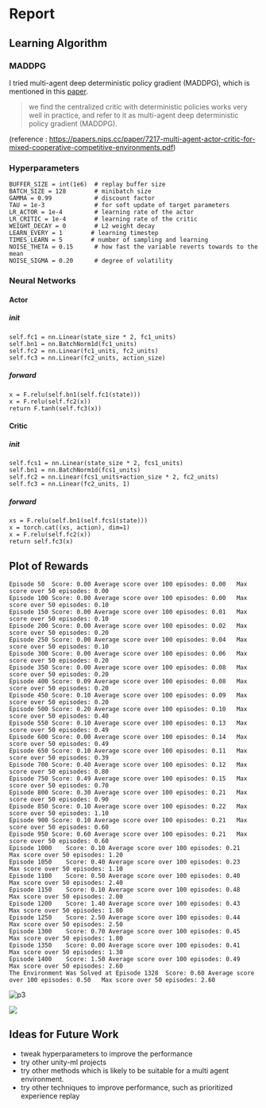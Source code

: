 
# Report


## Learning Algorithm

### MADDPG

I tried multi-agent deep deterministic policy gradient (MADDPG), which is mentioned in this [paper](https://papers.nips.cc/paper/7217-multi-agent-actor-critic-for-mixed-cooperative-competitive-environments.pdf).

>we find the centralized critic with deterministic policies works very well in practice, and
refer to it as multi-agent deep deterministic policy gradient (MADDPG).

(reference : https://papers.nips.cc/paper/7217-multi-agent-actor-critic-for-mixed-cooperative-competitive-environments.pdf)

### Hyperparameters

```
BUFFER_SIZE = int(1e6)  # replay buffer size
BATCH_SIZE = 128        # minibatch size
GAMMA = 0.99            # discount factor
TAU = 1e-3              # for soft update of target parameters
LR_ACTOR = 1e-4         # learning rate of the actor
LR_CRITIC = 1e-4        # learning rate of the critic
WEIGHT_DECAY = 0        # L2 weight decay
LEARN_EVERY = 1        # learning timestep
TIMES_LEARN = 5        # number of sampling and learning
NOISE_THETA = 0.15      # how fast the variable reverts towards to the mean
NOISE_SIGMA = 0.20      # degree of volatility
```

### Neural Networks

#### Actor

##### init
```
self.fc1 = nn.Linear(state_size * 2, fc1_units)
self.bn1 = nn.BatchNorm1d(fc1_units)
self.fc2 = nn.Linear(fc1_units, fc2_units)
self.fc3 = nn.Linear(fc2_units, action_size)
```

##### forward
```
x = F.relu(self.bn1(self.fc1(state)))
x = F.relu(self.fc2(x))
return F.tanh(self.fc3(x))
```

#### Critic

##### init
```
self.fcs1 = nn.Linear(state_size * 2, fcs1_units)
self.bn1 = nn.BatchNorm1d(fcs1_units)
self.fc2 = nn.Linear(fcs1_units+action_size * 2, fc2_units)
self.fc3 = nn.Linear(fc2_units, 1)
```

##### forward
```
xs = F.relu(self.bn1(self.fcs1(state)))
x = torch.cat((xs, action), dim=1)
x = F.relu(self.fc2(x))
return self.fc3(x)
```


## Plot of Rewards






```
Episode 50	Score: 0.00	Average score over 100 episodes: 0.00	Max score over 50 episodes: 0.00
Episode 100	Score: 0.00	Average score over 100 episodes: 0.00	Max score over 50 episodes: 0.10
Episode 150	Score: 0.00	Average score over 100 episodes: 0.01	Max score over 50 episodes: 0.10
Episode 200	Score: 0.00	Average score over 100 episodes: 0.02	Max score over 50 episodes: 0.20
Episode 250	Score: 0.00	Average score over 100 episodes: 0.04	Max score over 50 episodes: 0.10
Episode 300	Score: 0.00	Average score over 100 episodes: 0.06	Max score over 50 episodes: 0.20
Episode 350	Score: 0.00	Average score over 100 episodes: 0.08	Max score over 50 episodes: 0.20
Episode 400	Score: 0.09	Average score over 100 episodes: 0.08	Max score over 50 episodes: 0.20
Episode 450	Score: 0.10	Average score over 100 episodes: 0.09	Max score over 50 episodes: 0.20
Episode 500	Score: 0.20	Average score over 100 episodes: 0.10	Max score over 50 episodes: 0.40
Episode 550	Score: 0.10	Average score over 100 episodes: 0.13	Max score over 50 episodes: 0.49
Episode 600	Score: 0.00	Average score over 100 episodes: 0.14	Max score over 50 episodes: 0.49
Episode 650	Score: 0.10	Average score over 100 episodes: 0.11	Max score over 50 episodes: 0.39
Episode 700	Score: 0.40	Average score over 100 episodes: 0.12	Max score over 50 episodes: 0.80
Episode 750	Score: 0.49	Average score over 100 episodes: 0.15	Max score over 50 episodes: 0.70
Episode 800	Score: 0.30	Average score over 100 episodes: 0.21	Max score over 50 episodes: 0.90
Episode 850	Score: 0.10	Average score over 100 episodes: 0.22	Max score over 50 episodes: 1.10
Episode 900	Score: 0.10	Average score over 100 episodes: 0.21	Max score over 50 episodes: 0.60
Episode 950	Score: 0.60	Average score over 100 episodes: 0.21	Max score over 50 episodes: 0.60
Episode 1000	Score: 0.10	Average score over 100 episodes: 0.21	Max score over 50 episodes: 1.20
Episode 1050	Score: 0.40	Average score over 100 episodes: 0.23	Max score over 50 episodes: 1.10
Episode 1100	Score: 0.50	Average score over 100 episodes: 0.40	Max score over 50 episodes: 2.40
Episode 1150	Score: 0.10	Average score over 100 episodes: 0.48	Max score over 50 episodes: 2.00
Episode 1200	Score: 1.40	Average score over 100 episodes: 0.43	Max score over 50 episodes: 1.80
Episode 1250	Score: 2.50	Average score over 100 episodes: 0.44	Max score over 50 episodes: 2.50
Episode 1300	Score: 0.70	Average score over 100 episodes: 0.45	Max score over 50 episodes: 1.80
Episode 1350	Score: 0.00	Average score over 100 episodes: 0.41	Max score over 50 episodes: 1.30
Episode 1400	Score: 1.50	Average score over 100 episodes: 0.49	Max score over 50 episodes: 2.60
The Environment Was Solved at Episode 1328	Score: 0.60	Average score over 100 episodes: 0.50	Max score over 50 episodes: 2.60
```

![p3](https://user-images.githubusercontent.com/4464676/81146870-1a848880-8fb4-11ea-9375-0036ec9d229a.png)

![](https://i.gyazo.com/8c4e0a5bbd43a01126e25097e87ede1a.gif)



## Ideas for Future Work

- tweak hyperparameters to improve the performance
- try other unity-ml projects
- try other methods which is likely to be suitable for a multi agent environment.
- try other techniques to improve performance, such as prioritized experience replay
